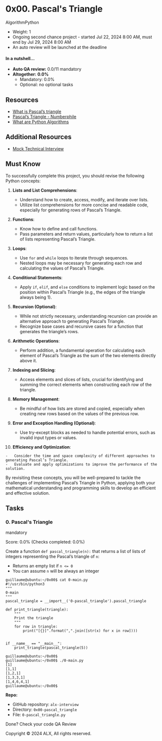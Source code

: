 # 0x00. Pascal's Triangle

AlgorithmPython

-   Weight:  1
-   Ongoing second chance project - started  Jul 22, 2024 8:00 AM, must end by  Jul 29, 2024 8:00 AM
-   An auto review will be launched at the deadline

#### In a nutshell…

-   **Auto QA review:**  0.0/11 mandatory
-   **Altogether:**  **0.0%**
    -   Mandatory: 0.0%
    -   Optional: no optional tasks

## Resources

-   [What is Pascal’s triangle](https://intranet.alxswe.com/rltoken/F458nFkW9StJum2zPI4khg "What is Pascal's triangle")
-   [Pascal’s Triangle - Numberphile](https://intranet.alxswe.com/rltoken/XXMN2RVCCGcF5l5ZnUIv8Q "Pascal's Triangle - Numberphile")
-   [What are Python Algorithms](https://intranet.alxswe.com/rltoken/q5v0xbgrVxG4Nf-fV-BW2w "What are Python Algorithms")

## Additional Resources

-   [Mock Technical Interview](https://intranet.alxswe.com/rltoken/vKf7Spm4xxFMom3x4Jx52g "Mock Technical Interview")

## Must Know

To successfully complete this project, you should revise the following Python concepts:

1.  **Lists and List Comprehensions**:
    
    -   Understand how to create, access, modify, and iterate over lists.
    -   Utilize list comprehensions for more concise and readable code, especially for generating rows of Pascal’s Triangle.
2.  **Functions**:
    
    -   Know how to define and call functions.
    -   Pass parameters and return values, particularly how to return a list of lists representing Pascal’s Triangle.
3.  **Loops**:
    
    -   Use  `for`  and  `while`  loops to iterate through sequences.
    -   Nested loops may be necessary for generating each row and calculating the values of Pascal’s Triangle.
4.  **Conditional Statements**:
    
    -   Apply  `if`,  `elif`, and  `else`  conditions to implement logic based on the position within Pascal’s Triangle (e.g., the edges of the triangle always being 1).
5.  **Recursion (Optional)**:
    
    -   While not strictly necessary, understanding recursion can provide an alternative approach to generating Pascal’s Triangle.
    -   Recognize base cases and recursive cases for a function that generates the triangle’s rows.
6.  **Arithmetic Operations**:
    
    -   Perform addition, a fundamental operation for calculating each element of Pascal’s Triangle as the sum of the two elements directly above it.
7.  **Indexing and Slicing**:
    
    -   Access elements and slices of lists, crucial for identifying and summing the correct elements when constructing each row of the triangle.
8.  **Memory Management**:
    
    -   Be mindful of how lists are stored and copied, especially when creating new rows based on the values of the previous row.
9.  **Error and Exception Handling (Optional)**:
    
    -   Use try-except blocks as needed to handle potential errors, such as invalid input types or values.
10.  **Efficiency and Optimization**:
    
    -   Consider the time and space complexity of different approaches to generating Pascal’s Triangle.
    -   Evaluate and apply optimizations to improve the performance of the solution.

By revisiting these concepts, you will be well-prepared to tackle the challenges of implementing Pascal’s Triangle in Python, applying both your mathematical understanding and programming skills to develop an efficient and effective solution.

## Tasks

### 0. Pascal's Triangle

mandatory

Score:  0.0%  (Checks completed: 0.0%)

Create a function  `def pascal_triangle(n):`  that returns a list of lists of integers representing the Pascal’s triangle of  `n`:

-   Returns an empty list if  `n <= 0`
-   You can assume  `n`  will be always an integer

```
guillaume@ubuntu:~/0x00$ cat 0-main.py
#!/usr/bin/python3
"""
0-main
"""
pascal_triangle = __import__('0-pascal_triangle').pascal_triangle

def print_triangle(triangle):
    """
    Print the triangle
    """
    for row in triangle:
        print("[{}]".format(",".join([str(x) for x in row])))


if __name__ == "__main__":
    print_triangle(pascal_triangle(5))

guillaume@ubuntu:~/0x00$ 
guillaume@ubuntu:~/0x00$ ./0-main.py
[1]
[1,1]
[1,2,1]
[1,3,3,1]
[1,4,6,4,1]
guillaume@ubuntu:~/0x00$ 

```

**Repo:**

-   GitHub repository:  `alx-interview`
-   Directory:  `0x00-pascal_triangle`
-   File:  `0-pascal_triangle.py`

Done?  Check your code  QA Review

Copyright © 2024 ALX, All rights reserved.

